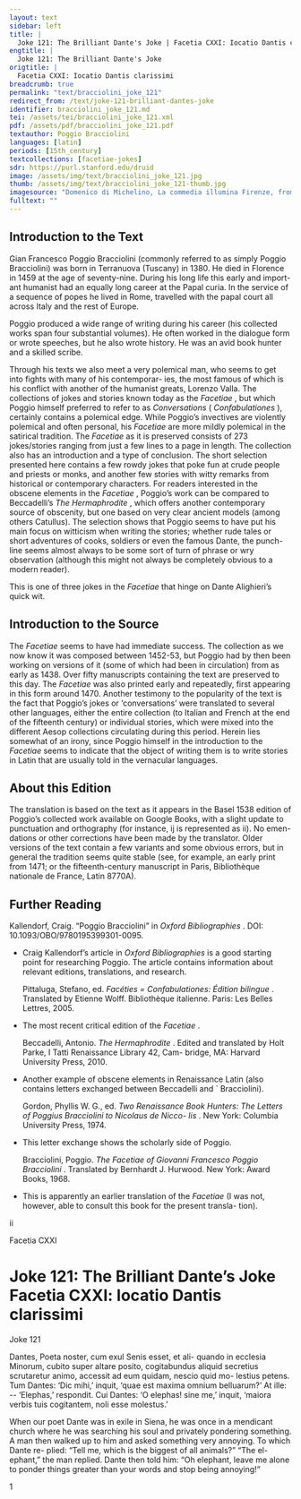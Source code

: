 ```yaml
---
layout: text
sidebar: left
title: |
  Joke 121: The Brilliant Dante's Joke | Facetia CXXI: Iocatio Dantis clarissimi
engtitle: |
  Joke 121: The Brilliant Dante's Joke
origtitle: |
  Facetia CXXI: Iocatio Dantis clarissimi
breadcrumb: true
permalink: "text/bracciolini_joke_121"
redirect_from: /text/joke-121-brilliant-dantes-joke
identifier: bracciolini_joke_121.md
tei: /assets/tei/bracciolini_joke_121.xml
pdf: /assets/pdf/bracciolini_joke_121.pdf
textauthor: Poggio Bracciolini
languages: [latin]
periods: [15th_century]
textcollections: [facetiae-jokes]
sdr: https://purl.stanford.edu/druid 
image: /assets/img/text/bracciolini_joke_121.jpg
thumb: /assets/img/text/bracciolini_joke_121-thumb.jpg
imagesource: "Domenico di Michelino, La commedia illumina Firenze, from the Duomo di Firenze, 1456 [Public Domain]"
fulltext: ""
---
```




<h2>Introduction to the Text</h2>
<p>Gian Francesco Poggio Bracciolini (commonly referred to as simply Poggio Bracciolini) was born in Terranuova (Tuscany) in 1380. He died in Florence in 1459 at the age of seventy-nine. During his long life this early and import- ant humanist had an equally long career at the Papal curia. In the service of a sequence of popes he lived in Rome, travelled with the papal court all across Italy and the rest of Europe.</p>

<p>Poggio produced a wide range of writing during his career (his collected works span four substantial volumes). He often worked in the dialogue form or wrote speeches, but he also wrote history. He was an avid book hunter and a skilled scribe.</p>

<p>Through his texts we also meet a very polemical man, who seems to get into fights with many of his contemporar- ies, the most famous of which is his conflict with another of the humanist greats, Lorenzo Valla. The collections of jokes and stories known today as the <i> Facetiae</i> , but which Poggio himself preferred to refer to as <i> Conversations </i> (<i> Confabulationes</i> ), certainly contains a polemical edge. While Poggio’s invectives are violently polemical and often personal, his <i> Facetiae </i> are more mildly polemical in the satirical tradition. The <i> Facetiae </i> as it is preserved consists of 273 jokes/stories ranging from just a few lines to a page in length. The collection also has an introduction and a type of conclusion. The short selection presented here contains a few rowdy jokes that poke fun at crude people and priests or monks, and another few stories with witty remarks from historical or contemporary characters. For readers interested in the obscene elements in the <i> Facetiae</i> , Poggio’s work can be compared to Beccadelli’s <i> The Hermaphrodite</i> , which offers another contemporary source of obscenity, but one based on very clear ancient models (among others Catullus). The selection shows that Poggio seems to have put his main focus on witticism when writing the stories; whether rude tales or short adventures of cooks, soldiers or even the famous Dante, the punch- line seems almost always to be some sort of turn of phrase or wry observation (although this might not always be completely obvious to a modern reader).</p>

<p>This is one of three jokes in the <i> Facetiae </i> that hinge on Dante Alighieri’s quick wit.</p>

<h2>Introduction to the Source</h2>
<p>The <i> Facetiae </i> seems to have had immediate success. The collection as we now know it was composed between 1452-53, but Poggio had by then been working on versions of it (some of which had been in circulation) from as early as 1438. Over fifty manuscripts containing the text are preserved to this day. The <i> Facetiae </i> was also printed early and repeatedly, first appearing in this form around 1470. Another testimony to the popularity of the text is the fact that Poggio’s jokes or ‘conversations’ were translated to several other languages, either the entire collection (to Italian and French at the end of the fifteenth century) or individual stories, which were mixed into the different Aesop collections circulating during this period. Herein lies somewhat of an irony, since Poggio himself in the introduction to the <i> Facetiae </i> seems to indicate that the object of writing them is to write stories in Latin that are usually told in the vernacular languages.</p>

<h2>About this Edition</h2>
<p>The translation is based on the text as it appears in the Basel 1538 edition of Poggio’s collected work available on Google Books, with a slight update to punctuation and orthography (for instance, ij is represented as ii). No emen- dations or other corrections have been made by the translator. Older versions of the text contain a few variants and some obvious errors, but in general the tradition seems quite stable (see, for example, an early print from 1471; or the fifteenth-century manuscript in Paris, Bibliothèque nationale de France, Latin 8770A).</p>

<h2>Further Reading</h2>
<p>Kallendorf, Craig. “Poggio Bracciolini” in <i> Oxford Bibliographies</i> . DOI: 10.1093/OBO/9780195399301-0095.</p>
<ul id="l1">
<li data-list-text="•">
<p>Craig Kallendorf’s article in <em>Oxford Bibliographies</em> is a good starting point for researching Poggio. The article contains information about relevant editions, translations, and research.</p>
<p>Pittaluga, Stefano, ed. <i> Facéties = Confabulationes: Édition bilingue</i> . Translated by Etienne Wolff. Bibliothèque italienne. Paris: Les Belles Lettres, 2005.</p>
</li>
<li data-list-text="•">
<p>The most recent critical edition of the <em>Facetiae</em> .</p>
<p>Beccadelli, Antonio. <i> The Hermaphrodite</i> . Edited and translated by Holt Parke, I Tatti Renaissance Library 42, Cam- bridge, MA: Harvard University Press, 2010.</p>
</li>
<li data-list-text="•">
<p>Another example of obscene elements in Renaissance Latin (also contains letters exchanged between Beccadelli and ` Bracciolini).</p>
<p>Gordon, Phyllis W. G., ed. <i> Two Renaissance Book Hunters: The Letters of Poggius Bracciolini to Nicolaus de Nicco- lis</i> . New York: Columbia University Press, 1974.</p>
</li>
<li data-list-text="•">
<p>This letter exchange shows the scholarly side of Poggio.</p>
<p>Bracciolini, Poggio. <i> The Facetiae of Giovanni Francesco Poggio Bracciolini</i> . Translated by Bernhardt J. Hurwood. New York: Award Books, 1968.</p>
</li>
<li data-list-text="•">
<p>This is apparently an earlier translation of the <em>Facetiae</em> (I was not, however, able to consult this book for the present transla- tion).</p>
</li>
</ul>

<p>ii</p>

<p>Facetia CXXI</p>
<h1>Joke 121: The Brilliant Dante’s Joke Facetia CXXI: locatio Dantis clarissimi</h1>

<p>Joke 121</p>

<p>Dantes, Poeta noster, cum exul Senis esset, et ali- quando in ecclesia Minorum, cubito super altare posito, cogitabundus aliquid secretius scrutaretur animo, accessit ad eum quidam, nescio quid mo- lestius petens. Tum Dantes: ‘Dic mihi,’ inquit, ‘quae est maxima omnium belluarum?’ At ille: -- ‘Elephas,’ respondit. Cui Dantes: ‘O elephas! sine me,’ inquit, ‘maiora verbis tuis cogitantem, noli esse molestus.’</p>
<p>When our poet Dante was in exile in Siena, he was once in a mendicant church where he was searching his soul and privately pondering something. A man then walked up to him and asked something very annoying. To which Dante re- plied: “Tell me, which is the biggest of all animals?” “The el- ephant,” the man replied. Dante then told him: “Oh elephant, leave me alone to ponder things greater than your words and stop being annoying!”</p>

<p>1</p>
